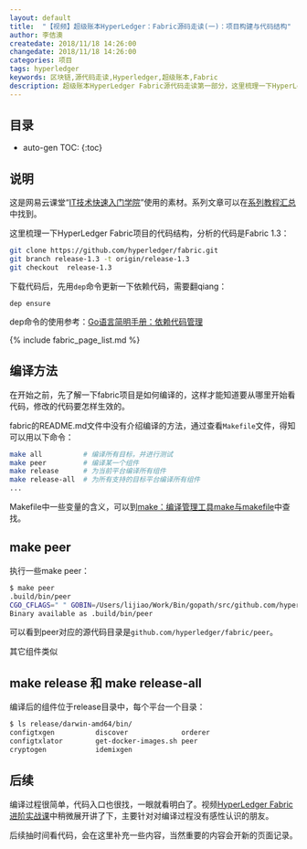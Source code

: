 ```yaml
---
layout: default
title:  "【视频】超级账本HyperLedger：Fabric源码走读(一)：项目构建与代码结构"
author: 李佶澳
createdate: 2018/11/18 14:26:00
changedate: 2018/11/18 14:26:00
categories: 项目
tags: hyperledger
keywords: 区块链,源代码走读,Hyperledger,超级账本,Fabric
description: 超级账本HyperLedger Fabric源代码走读第一部分，这里梳理一下HyperLedger Fabric项目的代码结构。
---
```


## 目录
* auto-gen TOC:
{:toc}

## 说明

这是网易云课堂“[IT技术快速入门学院](https://study.163.com/provider/400000000376006/course.htm?share=2&shareId=400000000376006)”使用的素材。系列文章可以在[系列教程汇总](https://www.lijiaocn.com/tags/class.html)中找到。

这里梳理一下HyperLedger Fabric项目的代码结构，分析的代码是Fabric 1.3：

```bash
git clone https://github.com/hyperledger/fabric.git
git branch release-1.3 -t origin/release-1.3
git checkout  release-1.3
```

下载代码后，先用`dep`命令更新一下依赖代码，需要翻qiang：

	dep ensure

dep命令的使用参考：[Go语言简明手册：依赖代码管理](https://www.lijiaocn.com/go/chapter04/01-dependency.html)

{% include fabric_page_list.md %}

## 编译方法

在开始之前，先了解一下fabric项目是如何编译的，这样才能知道要从哪里开始看代码，修改的代码要怎样生效的。

fabric的README.md文件中没有介绍编译的方法，通过查看`Makefile`文件，得知可以用以下命令：

```bash
make all          # 编译所有目标，并进行测试
make peer         # 编译某一个组件
make release      # 为当前平台编译所有组件
make release-all  # 为所有支持的目标平台编译所有组件
...
```

Makefile中一些变量的含义，可以到[make：编译管理工具make与makefile](https://www.lijiaocn.com/%E6%8A%80%E5%B7%A7/2012/10/29/linux-tool-make.html)中查找。

## make peer

执行一些make peer：

```bash
$ make peer
.build/bin/peer
CGO_CFLAGS=" " GOBIN=/Users/lijiao/Work/Bin/gopath/src/github.com/hyperledger/fabric/.build/bin go install -tags "" -ldflags "-X github.com/hyperledger/fabric/common/metadata.Version=1.3.1 -X github.com/hyperledger/fabric/common/metadata.CommitSHA=6c073551a -X github.com/hyperledger/fabric/common/metadata.BaseVersion=0.4.13 -X github.com/hyperledger/fabric/common/metadata.BaseDockerLabel=org.hyperledger.fabric -X github.com/hyperledger/fabric/common/metadata.DockerNamespace=hyperledger -X github.com/hyperledger/fabric/common/metadata.BaseDockerNamespace=hyperledger -X github.com/hyperledger/fabric/common/metadata.Experimental=false" github.com/hyperledger/fabric/peer
Binary available as .build/bin/peer
```

可以看到peer对应的源代码目录是`github.com/hyperledger/fabric/peer`。

其它组件类似

## make release 和 make release-all

编译后的组件位于release目录中，每个平台一个目录：
 
```bash
$ ls release/darwin-amd64/bin/
configtxgen          discover             orderer
configtxlator        get-docker-images.sh peer
cryptogen            idemixgen
```

## 后续

编译过程很简单，代码入口也很找，一眼就看明白了。视频[HyperLedger Fabric进阶实战课](https://study.163.com/provider/400000000376006/course.htm?share=2&shareId=400000000376006)中稍微展开讲了下，主要针对对编译过程没有感性认识的朋友。

后续抽时间看代码，会在这里补充一些内容，当然重要的内容会开新的页面记录。
